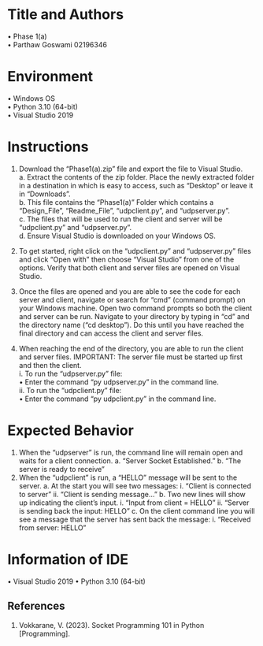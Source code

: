 # Title and Authors

•	Phase 1(a)  
•	Parthaw Goswami 02196346  
# Environment

•	Windows OS  
•	Python 3.10 (64-bit)  
•	Visual Studio 2019  
# Instructions

1.	Download the “Phase1(a).zip” file and export the file to Visual Studio.  
a.	Extract the contents of the zip folder. Place the newly extracted folder in a destination in which is easy to access, such as “Desktop” or leave it in “Downloads”.  
b.	This file contains the “Phase1(a)” Folder which contains a “Design_File”, “Readme_File”, “udpclient.py”, and “udpserver.py”.  
c.	The files that will be used to run the client and server will be “udpclient.py” and “udpserver.py”.  
d.	Ensure Visual Studio is downloaded on your Windows OS.  

2.	To get started, right click on the “udpclient.py” and “udpserver.py” files and click “Open with” then choose “Visual Studio” from one of the options. Verify that both client and server files are opened on Visual Studio.  

3.	Once the files are opened and you are able to see the code for each server and client, navigate or search for “cmd” (command prompt) on your Windows machine. Open two command prompts so both the client and server can be run. Navigate to your directory by typing in “cd” and the directory name (“cd desktop”). Do this until you have reached the final directory and can access the client and server files.  
4.	When reaching the end of the directory, you are able to run the client and server files. IMPORTANT: The server file must be started up first and then the client.  
i.	To run the “udpserver.py” file:  
•	Enter the command “py udpserver.py” in the command line.  
ii.	To run the “udpclient.py” file:  
•	Enter the command “py udpclient.py” in the command line.  

# Expected Behavior
1.	When the “udpserver” is run, the command line will remain open and waits for a client connection.
a.	“Server Socket Established.”
b.	“The server is ready to receive”
2.	When the “udpclient” is run, a “HELLO” message will be sent to the server.
a.	At the start you will see two messages:
i.	“Client is connected to server”
ii.	“Client is sending message…”
b.	Two new lines will show up indicating the client’s input.
i.	“Input from client = HELLO”
ii.	“Server is sending back the input: HELLO”
c.	On the client command line you will see a message that the server has sent back the message:
i.	“Received from server: HELLO”

# Information of IDE

•	Visual Studio 2019
•	Python 3.10 (64-bit)

## References
1.	Vokkarane, V. (2023). Socket Programming 101 in Python [Programming].
